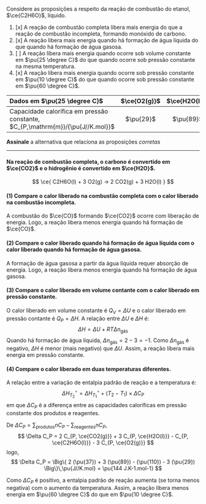 Considere as proposições a respeito da reação de combustão do etanol, $\ce{C2H6O}$, líquido.

1. [x] A reação de combustão completa libera mais energia do que a reação de combustão incompleta, formando monóxido de carbono.
2. [x] A reação libera mais energia quando há formação de água líquida do que quando há formação de água gasosa.
3. [ ] A reação libera mais energia quando ocorre sob volume constante em $\pu{25 \degree C}$ do que quando ocorre sob pressão constante na mesma temperatura.
4. [x] A reação libera mais energia quando ocorre sob pressão constante em $\pu{10 \degree C}$ do que quando ocorre sob pressão constante em $\pu{60 \degree C}$.

| Dados em $\pu{25 \degree C}$                                                   | $\ce{O2(g)}$ | $\ce{H2O(l)}$ | $\ce{CO2(g)}$ | $\ce{C2H6O(l)}$ |
| :----------------------------------------------------------------------------- | :----------: | :-----------: | :-----------: | :-------------: |
| Capacidade calorífica em pressão constante, $C_{P,\mathrm{m}}/{\pu{J//K.mol}}$ |  $\pu{29}$   |   $\pu{89}$   |   $\pu{37}$   |   $\pu{110}$    |

**Assinale** a alternativa que relaciona as proposições *corretas*

---


####  Na reação de combustão completa, o carbono é convertido em $\ce{CO2}$ e o hidrogênio é convertido em $\ce{H2O}$.

$$
    \ce{ C2H6O(l) + 3 O2(g) -> 2 CO2(g) + 3 H2O(l) }
$$

#### **(1)** Compare o calor liberado na combustão completa com o calor liberado na combustão incompleta.

A combustão do $\ce{CO}$ formando $\ce{CO2}$ ocorre com liberação de energia. Logo, a reação libera menos energia quando há formação de $\ce{CO}$.

#### **(2)** Compare o calor liberado quando há formação de água líquida com o calor liberado quando há formação de água gasosa.

A formação de água gasosa a partir da água líquida requer absorção de energia. Logo, a reação libera menos energia quando há formação de água gasosa.

#### **(3)** Compare o calor liberado em volume contante com o calor liberado em pressão constante.

O calor liberado em volume constante é $Q_V = \Delta U$ e o calor liberado em pressão contante é $Q_P = \Delta H$. A relação entre $\Delta U$ e $\Delta H$ é:
$$
    \Delta H = \Delta U + RT \Delta n_\text{gás}
$$
Quando há formação de água líquida, $\Delta n_\text{gás} = 2 - 3 = -1$. Como $\Delta n_\text{gás}$ é negativo, $\Delta H$ é menor (mais negativo) que $\Delta U$. Assim, a reação libera mais energia em pressão constante.

#### **(4)** Compare o calor liberado em duas temperaturas diferentes.

A relação entre a variação de entalpia padrão de reação e a temperatura é:
$$
    \Delta H_{T_2}^\circ = \Delta H_{T_1}^\circ + (T_2 - T_1) \times \Delta C_P
$$
em que $\Delta C_P$ é a diferença entre as capacidades caloríficas em pressão constante dos produtos e reagentes.

De $\Delta C_P = \sum_\text{produtos} n C_P - \sum_\text{reagentes} n C_P$,
$$
    \Delta C_P 
        = 2 C_{P, \ce{CO2(g)}} + 3 C_{P, \ce{H2O(l)}} - C_{P, \ce{C2H6O(l)}} - 3 C_{P, \ce{O2(g)}}
$$
logo,
$$
    \Delta C_P 
        = \Big\{ 2 (\pu{37}) + 3 (\pu{89}) - (\pu{110}) - 3 (\pu{29}) \Big\}\,\pu{J//K.mol}
        = \pu{144 J.K-1.mol-1}
$$

Como $\Delta C_P$ é positivo, a entalpia padrão de reação aumenta (se torna menos negativa) com o aumento da temperatura. Assim, a reação libera menos energia em $\pu{60 \degree C}$ do que em $\pu{10 \degree C}$.
